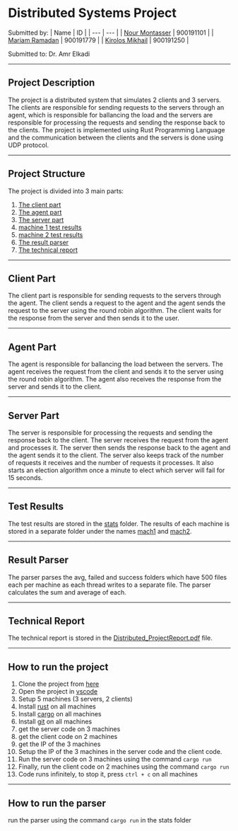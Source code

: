 # Distributed Systems Project

Submitted by: 
| Name | ID |
| --- | --- |
| [Nour Montasser](https://github.com/nourmontasser) | 900191101 |
| [Mariam Ramadan](https://github.com/mariamramadan1) | 900191779 |
| [Kirolos Mikhail](https://github.com/KirolosAssaad) | 900191250 |

Submitted to: Dr. Amr Elkadi

***
## Project Description

The project is a distributed system that simulates 2 clients and 3 servers. The clients are responsible for sending requests to the servers through an agent, which is responsible for ballancing the load and the servers are responsible for processing the requests and sending the response back to the clients. The project is implemented using Rust Programming Language and the communication between the clients and the servers is done using UDP protocol.

***
## Project Structure

The project is divided into 3 main parts:

1. [The client part](client/client/src/main.rs)
2. [The agent part](client/client/src/main.rs)
3. [The server part](servers/server/src/main.rs)
4. [machine 1 test results](stats/mach1)
5. [machine 2 test results](stats/mach2)
6. [The result parser](stats/src/main.rs)
7. [The technical report](Distributed_ProjectReport.pdf)



***

## Client Part

The client part is responsible for sending requests to the servers through the agent. The client sends a request to the agent and the agent sends the request to the server using the round robin algorithm. The client waits for the response from the server and then sends it to the user.

***

## Agent Part

The agent is responsible for ballancing the load between the servers. The agent receives the request from the client and sends it to the server using the round robin algorithm. The agent also receives the response from the server and sends it to the client.

***

## Server Part

The server is responsible for processing the requests and sending the response back to the client. The server receives the request from the agent and processes it. The server then sends the response back to the agent and the agent sends it to the client. The server also keeps track of the number of requests it receives and the number of requests it processes. It also starts an election algorithm once a minute to elect which server will fail for 15 seconds.

***

## Test Results

The test results are stored in the [stats](stats) folder. The results of each machine is stored in a separate folder under the names [mach1](stats/mach1) and [mach2](stats/mach2).

***

## Result Parser

The parser parses the avg, failed and success folders which have 500 files each per machine as each thread writes to a separate file. The parser calculates the sum and average of each.

***

## Technical Report

The technical report is stored in the [Distributed_ProjectReport.pdf](Distributed_ProjectReport.pdf) file.

***

## How to run the project

1. Clone the project from [here](https://github.com/KirolosAssaad/DistributedProject.git)
2. Open the project in [vscode](https://code.visualstudio.com/)
3. Setup 5 machines (3 servers, 2 clients)
4. Install [rust](https://www.rust-lang.org/tools/install) on all machines
5. Install [cargo](https://doc.rust-lang.org/cargo/getting-started/installation.html) on all machines
6. Install [git](https://git-scm.com/downloads) on all machines
7. get the server code on 3 machines
8. get the client code on 2 machines
9. get the IP of the 3 machines
10. Setup the IP of the 3 machines in the server code and the client code.
11. Run the server code on 3 machines using the command `cargo run`
12. Finally, run the client code on 2 machines using the command `cargo run`
13. Code runs infinitely, to stop it, press `ctrl + c` on all machines

***

## How to run the parser
run the parser using the command `cargo run` in the stats folder

